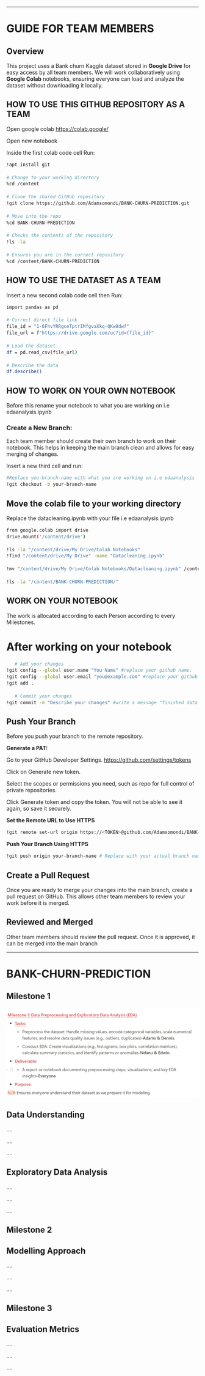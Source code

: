 ---
# GUIDE FOR TEAM MEMBERS 

## Overview
This project uses a  Bank churn Kaggle dataset stored in **Google Drive** for easy access by all team members. We will work collaboratively using **Google Colab** notebooks, ensuring everyone can load and analyze the dataset without downloading it locally.

## HOW TO USE THIS GITHUB REPOSITORY AS A TEAM

Open google colab https://colab.google/

 Open new notebook

Inside the first colab code cell Run:

```sh
!apt install git

# Change to your working directory
%cd /content

# Clone the shared GitHub repository
!git clone https://github.com/Adamsomondi/BANK-CHURN-PREDICTION.git

# Move into the repo
%cd BANK-CHURN-PREDICTION

# Checks the contents of the repository
!ls -la

# Ensures you are in the correct repository
%cd /content/BANK-CHURN-PREDICTION
```

## HOW TO USE THE DATASET AS A TEAM

 Insert a new second colab code cell then Run:
 
 ```sh
 import pandas as pd

# Correct direct file link
file_id = "1-6FhvYRRgceTptrIMfgvaXkq-QKw8dwf"
file_url = f"https://drive.google.com/uc?id={file_id}"

# Load the dataset
df = pd.read_csv(file_url)

# Describe the data
df.describe()
```

## HOW TO WORK ON YOUR OWN NOTEBOOK

Before this rename your notebook to what you are working on i.e edaanalysis.ipynb

 ### Create a New Branch: 
   Each team member should create their own branch to work on their notebook. This helps in keeping the main branch clean and allows for easy merging of changes.

 Insert a new third cell and run:
 
 ```sh
 #Replace you-branch-name with what you are working on i.e edaanalysis
 !git checkout -b your-branch-name
  ```

## Move the colab  file to your working directory

Replace the datacleaning.ipynb with your file i.e edaanalysis.ipynb

```sh
from google.colab import drive
drive.mount('/content/drive')

!ls -la "/content/drive/My Drive/Colab Notebooks"
!find "/content/drive/My Drive" -name "Datacleaning.ipynb"

!mv "/content/drive/My Drive/Colab Notebooks/Datacleaning.ipynb" /content/BANK-CHURN-PREDICTION/

!ls -la "/content/BANK-CHURN-PREDICTION/"
```

## WORK ON YOUR NOTEBOOK

The work is allocated according to each Person according to every Milestones.
 
# After working on your notebook
 
```sh
   # Add your changes
!git config --global user.name "You Name" #replace your github name.
!git config --global user.email "you@example.com" #replace your github gmail.
!git add .

   # Commit your changes
!git commit -m "Describe your changes" #write a message "finished data Cleaning"
```

 ## Push Your Branch
 
  Before you push your branch to the remote repository.

**Generate a PAT:**

Go to your GitHub Developer Settings. https://github.com/settings/tokens

Click on Generate new token.

Select the scopes or permissions you need, such as repo for full control of private repositories.

Click Generate token and copy the token. You will not be able to see it again, so save it securely.

 **Set the Remote URL to Use HTTPS**
 
 ```sh
 !git remote set-url origin https://<TOKEN>@github.com/Adamsomondi/BANK-CHURN-PREDICTION.git //replace <TOKEN> with PAT keys you created.
```

**Push Your Branch Using HTTPS**

```sh
!git push origin your-branch-name # Replace with your actual branch name
```

 ## Create a Pull Request
   Once you are ready to merge your changes into the main branch, create a pull request on GitHub. This allows other team members to review your work before it is merged.

 ## Reviewed and Merged
   Other team members should review the pull request. Once it is approved, it can be merged into the main branch
   
 ---
 
# BANK-CHURN-PREDICTION
## Milestone 1

![Screenshot](https://github.com/Adamsomondi/BANK-CHURN-PREDICTION/blob/main/images/Screenshot%202025-03-19%20031243.png)

## Data Understanding

....

....

....


## Exploratory Data Analysis

....

....

....


## Milestone 2
## Modelling Approach

....

....

....

## Milestone 3
## Evaluation Metrics

....

....

....

 









